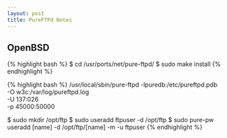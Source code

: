 ```yaml
---
layout: post
title: PureFTPd Notes
---
```


## OpenBSD

{% highlight bash %}
$ cd /usr/ports/net/pure-ftpd/
$ sudo make install
{% endhighlight %}

{% highlight bash %}
/usr/local/sbin/pure-ftpd -lpuredb:/etc/pureftpd.pdb \
                          -O w3c:/var/log/pureftpd.log \
                          -U 137:026 \
                          -p 45000:50000
  
$ sudo mkdir /opt/ftp
$ sudo useradd ftpuser -d /opt/ftp
$ sudo pure-pw useradd [name] -d /opt/ftp/[name] -m -u ftpuser
{% endhighlight %}
